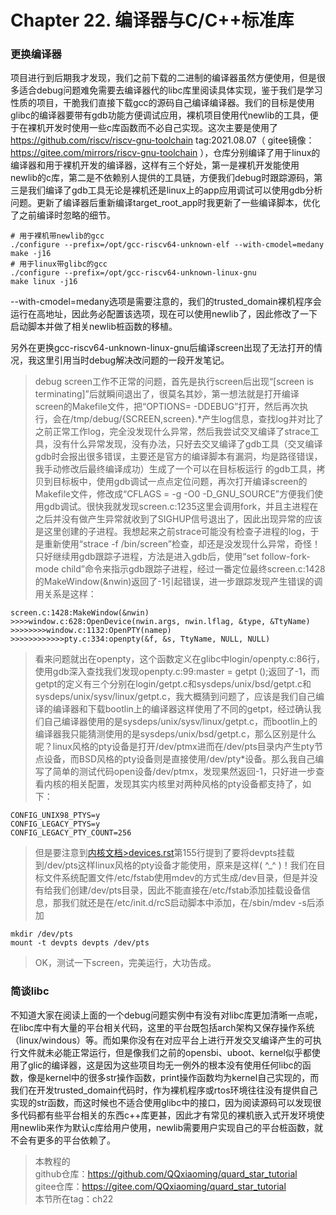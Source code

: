 # Chapter 22. 编译器与C/C++标准库

### 更换编译器

项目进行到后期我才发现，我们之前下载的二进制的编译器虽然方便使用，但是很多适合debug问题难免需要去编译器代的libc库里阅读具体实现，鉴于我们是学习性质的项目，干脆我们直接下载gcc的源码自己编译编译器。我们的目标是使用glibc的编译器要带有gdb功能方便调试应用，裸机项目使用代newlib的工具，便于在裸机开发时使用一些c库函数而不必自己实现。这次主要是使用了 https://github.com/riscv/riscv-gnu-toolchain tag:2021.08.07（ gitee镜像：https://gitee.com/mirrors/riscv-gnu-toolchain ），仓库分别编译了用于linux的编译器和用于裸机开发的编译器，这样有三个好处，第一是裸机开发能使用newlib的c库，第二是不依赖别人提供的工具链，方便我们debug时跟踪源码，第三是我们编译了gdb工具无论是裸机还是linux上的app应用调试可以使用gdb分析问题。更新了编译器后重新编译target_root_app时我更新了一些编译脚本，优化了之前编译时忽略的细节。

```shell
# 用于裸机带newlib的gcc
./configure --prefix=/opt/gcc-riscv64-unknown-elf --with-cmodel=medany
make -j16
# 用于linux带glibc的gcc
./configure --prefix=/opt/gcc-riscv64-unknown-linux-gnu
make linux -j16
```

--with-cmodel=medany选项是需要注意的，我们的trusted_domain裸机程序会运行在高地址，因此务必配置该选项，现在可以使用newlib了，因此修改了一下启动脚本并做了相关newlib桩函数的移植。

另外在更换gcc-riscv64-unknown-linux-gnu后编译screen出现了无法打开的情况，我这里引用当时debug解决改问题的一段开发笔记。

> debug screen工作不正常的问题，首先是执行screen后出现“[screen is terminating]”后就瞬间退出了，很莫名其妙，第一想法就是打开编译screen的Makefile文件，把“OPTIONS= -DDEBUG”打开，然后再次执行，会在/tmp/debug/{SCREEN,screen}.*产生log信息，查找log并对比了之前正常工作log，完全没发现什么异常，然后我尝试交叉编译了strace工具，没有什么异常发现，没有办法，只好去交叉编译了gdb工具（交叉编译gdb时会报出很多错误，主要还是官方的编译脚本有漏洞，均是路径错误，我手动修改后最终编译成功）生成了一个可以在目标板运行 的gdb工具，拷贝到目标板中，使用gdb调试一点点定位问题，再次打开编译screen的Makefile文件，修改成“CFLAGS = -g -O0 -D_GNU_SOURCE”方便我们使用gdb调试。很快我就发现screen.c:1235这里会调用fork，并且主进程在之后并没有做产生异常就收到了SIGHUP信号退出了，因此出现异常的应该是这里创建的子进程。我想起来之前strace可能没有检查子进程的log，于是重新使用“strace -f /bin/screen”检查，却还是没发现什么异常，奇怪！只好继续用gdb跟踪子进程，方法是进入gdb后，使用“set follow-fork-mode child”命令来指示gdb跟踪子进程，经过一番定位最终screen.c:1428的MakeWindow(&nwin)返回了-1引起错误，进一步跟踪发现产生错误的调用关系是这样：
```
screen.c:1428:MakeWindow(&nwin)
>>>>window.c:628:OpenDevice(nwin.args, nwin.lflag, &type, &TtyName)
>>>>>>>>window.c:1132:OpenPTY(namep)
>>>>>>>>>>>>pty.c:334:openpty(&f, &s, TtyName, NULL, NULL)
```
> 看来问题就出在openpty，这个函数定义在glibc中login/openpty.c:86行，使用gdb深入查找我们发现openpty.c:99:master = getpt ();返回了-1，而getpt的定义有三个分别在login/getpt.c和sysdeps/unix/bsd/getpt.c和sysdeps/unix/sysv/linux/getpt.c，我大概猜到问题了，应该是我们自己编译的编译器和下载bootlin上的编译器这样使用了不同的getpt，经过确认我们自己编译器使用的是sysdeps/unix/sysv/linux/getpt.c，而bootlin上的编译器我只能猜测使用的是sysdeps/unix/bsd/getpt.c，那么区别是什么呢？linux风格的pty设备是打开/dev/ptmx进而在/dev/pts目录内产生pty节点设备，而BSD风格的pty设备则是直接使用/dev/pty*设备。那么我自己编写了简单的测试代码open设备/dev/ptmx，发现果然返回-1，只好进一步查看内核的相关配置，发现其实内核里对两种风格的pty设备都支持了，如下：
```
CONFIG_UNIX98_PTYS=y
CONFIG_LEGACY_PTYS=y
CONFIG_LEGACY_PTY_COUNT=256
```
>但是要注意到[内核文档>devices.rst](https://elixir.bootlin.com/linux/v5.10.42/source/Documentation/admin-guide/devices.rst)第155行提到了要将devpts挂载到/dev/pts这样linux风格的pty设备才能使用，原来是这样( ^_^ )！我们在目标文件系统配置文件/etc/fstab使用mdev的方式生成/dev目录，但是并没有给我们创建/dev/pts目录，因此不能直接在/etc/fstab添加挂载设备信息，那我们就还是在/etc/init.d/rcS启动脚本中添加，在/sbin/mdev -s后添加
```shell
mkdir /dev/pts
mount -t devpts devpts /dev/pts
```
>OK，测试一下screen，完美运行，大功告成。

### 简谈libc

不知道大家在阅读上面的一个debug问题实例中有没有对libc库更加清晰一点呢，在libc库中有大量的平台相关代码，这里的平台既包括arch架构又保存操作系统（linux/windous）等。而如果你没有在对应平台上进行开发交叉编译产生的可执行文件就未必能正常运行，但是像我们之前的opensbi、uboot、kernel似乎都使用了glic的编译器，这是因为这些项目均无一例外的根本没有使用任何libc的函数，像是kernel中的很多str操作函数，print操作函数均为kernel自己实现的，而我们在开发trusted_domain代码时，作为裸机程序或rtos环境往往没有提供自己实现的str函数，而这时候也不适合使用glibc中的接口，因为阅读源码可以发现很多代码都有些平台相关的东西c++库更甚，因此才有常见的裸机嵌入式开发环境使用newlib来作为默认c库给用户使用，newlib需要用户实现自己的平台桩函数，就不会有更多的平台依赖了。

> 本教程的<br>github仓库：https://github.com/QQxiaoming/quard_star_tutorial<br>gitee仓库：https://gitee.com/QQxiaoming/quard_star_tutorial<br>本节所在tag：ch22